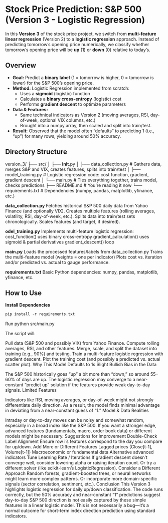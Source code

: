 # Stock Price Prediction: S&P 500 (Version 3 - Logistic Regression)
In this **Version 3** of the stock price project, we switch from **multi-feature linear regression** (Version 2) to a **logistic regression** approach. Instead of predicting tomorrow’s opening price numerically, we classify whether tomorrow’s opening price will be **up** (1) or **down** (0) relative to today’s.

## Overview
- **Goal:** Predict a **binary label** (1 = tomorrow is higher, 0 = tomorrow is lower) for the S&P 500’s opening price.
- **Method:** Logistic Regression implemented from scratch:
  - Uses a **sigmoid** (logistic) function
  - Calculates a **binary cross-entropy** (logistic) cost
  - Performs **gradient descent** to optimize parameters
- **Data & Features:**
  - Same technical indicators as Version 2 (moving averages, RSI, day-of-week, optional VIX columns, etc.)
  - Brought into a numpy array, then scaled and split into train/test.
- **Result:** Observed that the model often “defaults” to predicting 1 (i.e., “up”) for many rows, yielding around 50% accuracy.

## Directory Structure
version_3/ 
├── src/ 
│ ├── __init__.py 
│ ├── data_collection.py # Gathers data, merges S&P and VIX, creates features, splits into train/test 
│ ├── model_training.py # Logistic regression code: cost function, gradient, gradient descent 
│ └── main.py # Ties everything together, trains model, checks predictions 
├── README.md # You're reading it now 
└── requirements.txt # Dependencies (numpy, pandas, matplotlib, yfinance, etc.)

**data_collection.py**
Fetches historical S&P 500 daily data from Yahoo Finance (and optionally VIX).
Creates multiple features (rolling averages, volatility, RSI, day-of-week, etc.).
Splits data into train/test sets chronologically.
Scales features (and target, if desired).

**odel_training.py**
Implements multi-feature logistic regression:
cost_function() uses binary cross-entropy
gradient_calculation() uses sigmoid & partial derivatives
gradient_descent() loop

**main.py**
Loads the processed features/labels from data_collection.py
Trains the multi-feature model (weights = one per indicator)
Plots cost vs. iteration and/or predicted vs. actual to gauge performance.

**requirements.txt**
Basic Python dependencies:
numpy, pandas, matplotlib, yfinance, etc.

## How to Use
**Install Dependencies**
```python
pip install -r requirements.txt
```

Run
python src/main.py

The script will:

Pull data (S&P 500 and possibly VIX) from Yahoo Finance.
Compute rolling averages, RSI, and other features.
Merge, scale, and split the dataset into training (e.g., 90%) and testing.
Train a multi-feature logistic regression with gradient descent.
Plot the training cost (and possibly a predicted vs. actual scatter plot).
Why This Model Defaults to 1s
Slight Bullish Bias in the Data

The S&P 500 historically goes “up” a bit more than “down,” so around 55–60% of days are up.
The logistic regression may converge to a near-constant “predict up” solution if the features provide weak day-to-day signals.
Limited Features

Indicators like RSI, moving averages, or day-of-week might not strongly differentiate daily direction.
As a result, the model finds minimal advantage in deviating from a near-constant guess of “1.”
Model & Data Realities

Intraday or day-to-day moves can be noisy and somewhat random, especially in a broad index like the S&P 500.
If you want a stronger edge, advanced features (fundamentals, macro, order book data) or different models might be necessary.
Suggestions for Improvement
Double-Check Label Alignment
Ensure row i’s features correspond to the day you compare for up/down.
Add More or Different Features
Lagged prices (Close[t-1], Volume[t-1])
Macroeconomic or fundamental data
Alternative advanced indicators
Tune Learning Rate / Iterations
If gradient descent doesn’t converge well, consider lowering alpha or raising iteration count.
Or try a different solver (like scikit-learn’s LogisticRegression).
Consider a Different Approach
Random forests, gradient-boosted trees, or neural networks might learn more complex patterns.
Or incorporate more domain-specific signals (sector correlation, sentiment, etc.).
Conclusion
This Version 3 highlights logistic regression for daily up/down classification. The code runs correctly, but the 50% accuracy and near-constant “1” predictions suggest day-to-day S&P 500 direction is not easily captured by these simple features in a linear logistic model. This is not necessarily a bug—it’s a normal outcome for short-term index direction prediction using standard indicators.





